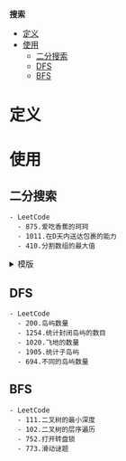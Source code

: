 **搜索**
- [定义](#定义)
- [使用](#使用)
  - [二分搜索](#二分搜索)
  - [DFS](#dfs)
  - [BFS](#bfs)

# 定义 #

# 使用 #
## 二分搜索 ##
``` 
- LeetCode
  - 875.爱吃香蕉的珂珂
  - 1011.在D天内送达包裹的能力
  - 410.分割数组的最大值
```

<details>
<summary>模版</summary>
<pre>
<code>   

```
func BinarySearch(nums []int, target int) int {
	left, right := 0, len(nums)-1
	for left <= right {
		mid := left + (right-left)/2
		if nums[mid] == target {
			return mid
		} else if nums[mid] < target {
			left = mid + 1
		} else if nums[mid] > target {
			right = mid - 1
		}
	}
	return -1
}     
```              
</code>
</pre>
</details>

## DFS ##
```
- LeetCode 
  - 200.岛屿数量
  - 1254.统计封闭岛屿的数目
  - 1020.飞地的数量
  - 1905.统计子岛屿
  - 694.不同的岛屿数量
```

## BFS ##
```
- LeetCode
  - 111.二叉树的最小深度
  - 102.二叉树的层序遍历
  - 752.打开转盘锁
  - 773.滑动谜题
```